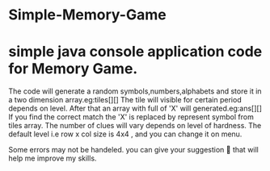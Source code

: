 # Simple-Memory-Game
# simple java console application code for Memory Game.
The code will generate a random symbols,numbers,alphabets and store it in a two dimension array.eg:tiles[][]
The tile will visible for certain period depends on level.
After that an array with full of 'X' will generated.eg:ans[][]
If you find the correct match the 'X' is replaced by represent symbol from tiles array.
The number of clues will vary depends on level of hardness.
The default level i.e row x col size is 4x4 , and you can change it on menu.

Some errors may not be handeled.
you can give your suggestion 🙂 that will help me improve my skills.
